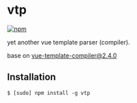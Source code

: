 # vtp

[![npm](https://img.shields.io/npm/v/vtp.svg)](https://www.npmjs.com/package/vtp)

yet another vue template parser (compiler).

base on vue-template-compiler@2.4.0

## Installation

```
$ [sudo] npm install -g vtp
```
